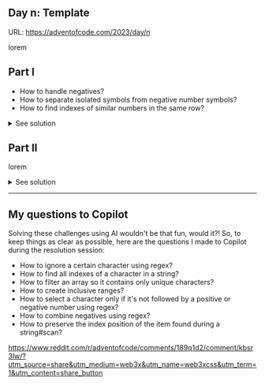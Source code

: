 ## Day n: Template

URL: https://adventofcode.com/2023/day/n

lorem

## Part I

- How to handle negatives?
- How to separate isolated symbols from negative number symbols?
- How to find indexes of similar numbers in the same row?

<details>
<summary>See solution</summary>

lorem lorem

```ruby
def self.solve(input:)
  1
end
```

</details>

## Part II

lorem

<details>
<summary>See solution</summary>

lorem lorem

```ruby
def self.solve(input:)
  1
end
```

</details>

---

## My questions to Copilot

Solving these challenges using AI wouldn't be that fun, would it?! So, to keep things as clear as possible, here are the questions I made to Copilot during the resolution session:

- How to ignore a certain character using regex?
- How to find all indexes of a character in a string?
- How to filter an array so it contains only unique characters?
- How to create inclusive ranges?
- How to select a character only if it's not followed by a positive or negative number using regex?
- How to combine negatives using regex?
- How to preserve the index position of the item found during a string#scan?

https://www.reddit.com/r/adventofcode/comments/189q1d2/comment/kbsr3lw/?utm_source=share&utm_medium=web3x&utm_name=web3xcss&utm_term=1&utm_content=share_button
